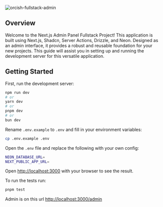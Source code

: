 ![orcish-fullstack-admin](https://github.com/TheOrcDev/orcish-fullstack-admin/assets/7549148/33e3a311-c595-4b2b-8a74-eee3ac8331e0)

## Overview
Welcome to the Next.js Admin Panel Fullstack Project! This application is built using Next.js, Shadcn, Server Actions, Drizzle, and Neon. Designed as an admin interface, it provides a robust and reusable foundation for your new projects. This guide will assist you in setting up and running the development server for this versatile application.

## Getting Started

First, run the development server:

```bash
npm run dev
# or
yarn dev
# or
pnpm dev
# or
bun dev
```

Rename `.env.example` to `.env` and fill in your environment variables:

   ```bash
   cp .env.example .env
   ```

   Open the `.env` file and replace the following with your own config:

   ```bash
   NEON_DATABASE_URL=
   NEXT_PUBLIC_APP_URL=
   ```

Open [http://localhost:3000](http://localhost:3000) with your browser to see the result. 

To run the tests run:

   ```bash
   pnpm test
   ```

Admin is on this url [http://localhost:3000/admin](http://localhost:3000/admin)
